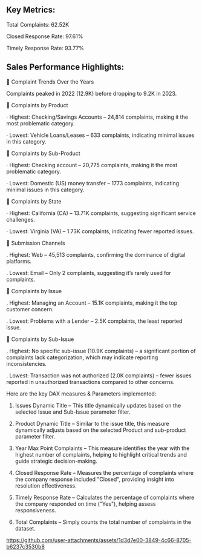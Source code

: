 Key Metrics:
--

Total Complaints: 62.52K

Closed Response Rate: 97.61%

Timely Response Rate: 93.77%

Sales Performance Highlights:
--

🔹 Complaint Trends Over the Years

Complaints peaked in 2022 (12.9K) before dropping to 9.2K in 2023.

🔹 Complaints by Product

· Highest: Checking/Savings Accounts – 24,814 complaints, making it the most problematic category. 

· Lowest: Vehicle Loans/Leases – 633 complaints, indicating minimal issues in this category.

🔹 Complaints by Sub-Product

· Highest: Checking account – 20,775 complaints, making it the most problematic category. 

· Lowest: Domestic (US) money transfer – 1773 complaints, indicating minimal issues in this category.
 
🔹 Complaints by State

· Highest: California (CA) – 13.71K complaints, suggesting significant service challenges.

· Lowest: Virginia (VA) – 1.73K complaints, indicating fewer reported issues.

🔹 Submission Channels

. Highest: Web – 45,513 complaints, confirming the dominance of digital platforms.

. Lowest: Email – Only 2 complaints, suggesting it’s rarely used for complaints.

🔹 Complaints by Issue

. Highest: Managing an Account – 15.1K complaints, making it the top customer concern.

. Lowest: Problems with a Lender – 2.5K complaints, the least reported issue.

🔹 Complaints by Sub-Issue

. Highest: No specific sub-issue (10.9K complaints) – a significant portion of complaints lack categorization, which may indicate reporting inconsistencies.

. Lowest: Transaction was not authorized (2.0K complaints) – fewer issues reported in unauthorized transactions compared to other concerns.


Here are the key DAX measures & Parameters implemented:

1. Issues Dynamic Title – This title dynamically updates based on the selected Issue and Sub-Issue parameter filter.

2. Product Dynamic Title – Similar to the issue title, this measure dynamically adjusts based on the selected Product and sub-product parameter filter.

3. Year Max Point Complaints – This measure identifies the year with the highest number of complaints, helping to highlight critical trends and guide strategic decision-making.

4. Closed Response Rate – Measures the percentage of complaints where the company response included "Closed", providing insight into resolution effectiveness.

5. Timely Response Rate – Calculates the percentage of complaints where the company responded on time ("Yes"), helping assess responsiveness.

6. Total Complaints – Simply counts the total number of complaints in the dataset.



https://github.com/user-attachments/assets/1d3d7e00-3849-4c66-8705-b6237c3530b8
